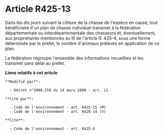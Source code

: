 # Article R425-13

Dans les dix jours suivant la clôture de la chasse de l'espèce en cause, tout bénéficiaire d'un plan de chasse individuel
transmet à la fédération départementale ou interdépartementale des chasseurs et, éventuellement, aux propriétaires mentionnés
au III de l'article R. 425-4, sous une forme déterminée par le préfet, le nombre d'animaux prélevés en application de ce
plan. 

La fédération regroupe l'ensemble des informations recueillies et les transmet sans délai au préfet.

**Liens relatifs à cet article**

	**Modifié par**:

	  - Décret n°2008-259 du 14 mars 2008 - art. 11

	**Cité par**:

	  - Code de l'environnement - art. R425-15 (M)
	  - Code de l'environnement - art. R428-14 (V)

	**Cite**:

	  - Code de l'environnement - art. R425-4
